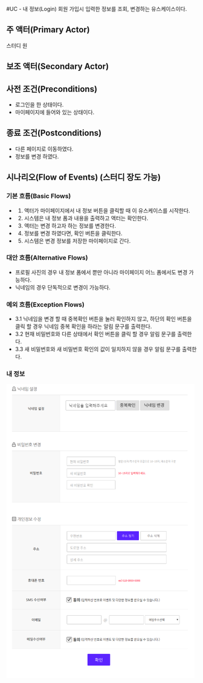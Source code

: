 #UC - 내 정보(Login)
회원 가입시 입력한 정보를 조회, 변경하는 유스케이스이다.

## 주 액터(Primary Actor)
스터디 원

## 보조 액터(Secondary Actor)

## 사전 조건(Preconditions)
- 로그인을 한 상태이다.
- 마이페이지에 들어와 있는 상태이다.

## 종료 조건(Postconditions)
- 다른 페이지로 이동하였다.
- 정보를 변경 하였다.

## 시나리오(Flow of Events) (스터디 장도 가능)

### 기본 흐름(Basic Flows)
- 1. 액터가 마이페이지에서 내 정보 버튼을 클릭할 때 이 유스케이스를 시작한다.
- 2. 시스템은 내 정보 폼과 내용을 출력하고 액터는 확인한다.
- 3. 액터는 변경 하고자 하는 정보를 변경한다.
- 4. 정보를 변경 하였다면, 확인 버튼을 클릭한다.
- 5. 시스템은 변경 정보를 저장한 마이페이지로 간다. 

### 대안 흐름(Alternative Flows)
- 프로필 사진의 경우 내 정보 폼에서 뿐만 아니라 마이페이지 어느 폼에서도 변경 가능하다.
- 닉네임의 경우 단독적으로 변경이 가능하다.

### 예외 흐름(Exception Flows)
- 3.1 닉네임을 변경 할 때 중복확인 버튼을 눌러 확인하지 않고, 하단의 확인 버튼을 클릭 할 경우 닉네임 중복 확인을 하라는 알림 문구를 출력한다.
- 3.2 현재 비밀번호와 다른 상태에서 확인 버튼을 클릭 할 경우 알림 문구를 출력한다.
- 3.3 새 비밀번호와 새 비밀번호 확인의 값이 일치하지 않을 경우 알림 문구를 출력한다.

### 내 정보
![내 정보](./images/uc-myInformation.png)